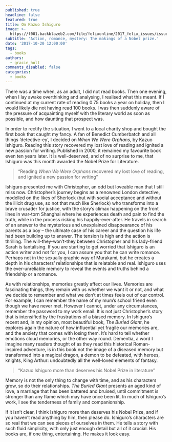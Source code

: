 ```yaml
---
published: true
headline: false
featured: true
title: On Kazuo Ishiguro
image: >-
  https://f001.backblazeb2.com/file/felixonline/2017_felix_issues/issue_1672/1672_books_ishiguro_postcard.jpg
subtitle: 'Action, romance, mystery: The makings of a Nobel prize.'
date: '2017-10-20 12:00:00'
tags:
  - books
authors:
  - gracie_holt
comments_disabled: false
categories:
  - books
---
```

There was a time when, as an adult, I did not read books. Then one evening, when I lay awake overthinking and analysing, I realised what this meant. If I continued at my current rate of reading 0.75 books a year on holiday, then I would likely die not having read 100 books. I was then suddenly aware of the pressure of acquainting myself with the literary world as soon as possible, and how daunting that prospect was.

In order to rectify the situation, I went to a local charity shop and bought the first book that caught my fancy. A fan of Benedict Cumberbatch and all things ‘detective-ey’, I decided on _When We Were Orphans_, by Kazuo Ishiguro. Reading this story recovered my lost love of reading and ignited a new passion for writing. Published in 2000, it remained my favourite book even ten years later. It is well-deserved, and of no surprise to me, that Ishiguro was this month awarded the Nobel Prize for Literature.

> “Reading _When We Were Orphans_ recovered my lost love of reading, and ignited a new passion for writing”

Ishiguro presented me with Christopher, an odd but loveable man that I still miss now. Christopher’s journey begins as a renowned London detective, modelled on the likes of Sherlock (but with social acceptance and without the illicit drug use, so not that much like Sherlock) who transforms into a brave crusader for justice, with the story’s climax happening on the front lines in war-torn Shanghai where he experiences death and pain to find the truth, while in the process risking his happily-ever-after. He travels in search of an answer to the mysterious and unexplained disappearance of his parents as a boy – the ultimate case of his career and the question his life had been building up to answer. The tension is high and the action is thrilling.
The will-they-won’t-they between Christopher and his lady-friend Sarah is tantalising. If you are starting to get worried that Ishiguro is an action writer and not for you, I can assure you that he can write romance. Perhaps not in the sexually graphic way of Murakami, but he creates a depth in his characters’ relationships that is relatable and real. Ishiguro uses the ever-unreliable memory to reveal the events and truths behind a friendship or a romance.

As with relationships, memories greatly affect our lives. Memories are fascinating things, they remain with us whether we want it or not, and what we decide to remember and what we don’t at times feels out of our control. For example, I can remember the name of my mum’s school friend even though we have never met. However I cannot, under any circumstances, remember the password to my work email. It is not just Christopher’s story that is intensified by the frustrations of a biased memory. In Ishiguro’s recent and, in my opinion, most beautiful book, _The Buried Giant_, he explores again the nature of how influential yet fragile our memories are, and the anxiety that comes with losing them. It’s hard to tell whether emotions cloud memories, or the other way round. Dementia, a word I imagine many readers thought of as they read this historical Roman-inspired adventure, is in this book not the image of a diseased memory but transformed into a magical dragon, a demon to be defeated, with heroes, knights, King Arthur: undoubtedly all the well-loved elements of fantasy.

> “Kazuo Ishiguro more than deserves his Nobel Prize in literature”

Memory is not the only thing to change with time, and as his characters grow, so do their relationships. _The Buried Giant_ presents an aged kind of love, a marriage that has been battered and bruised, until commitment is stronger than any flame which may have once been lit. In much of Ishiguro’s work, I see the tenderness of family and companionship.

If it isn’t clear, I think Ishiguro more than deserves his Nobel Prize, and if you haven’t read anything by him, then please do. Ishiguro’s characters are so real that we can see pieces of ourselves in them. He tells a story with such fluid simplicity, with only just enough detail but all of it crucial. His books are, if one thing, entertaining. He makes it look easy.
